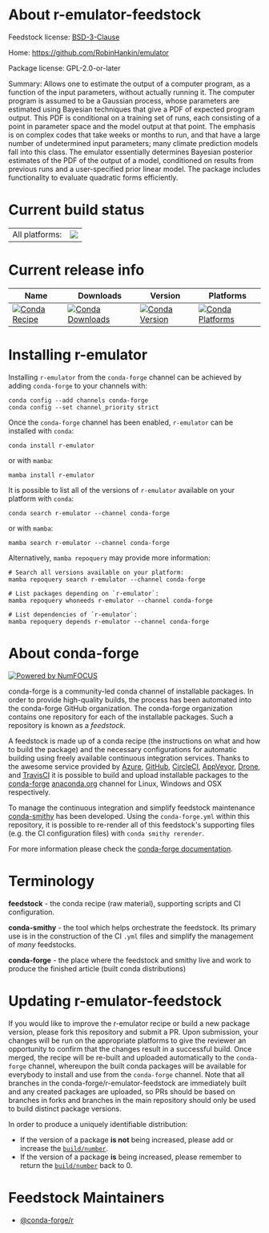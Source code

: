 About r-emulator-feedstock
==========================

Feedstock license: [BSD-3-Clause](https://github.com/conda-forge/r-emulator-feedstock/blob/main/LICENSE.txt)

Home: https://github.com/RobinHankin/emulator

Package license: GPL-2.0-or-later

Summary: Allows one to estimate the output of a computer program, as a function of the input parameters, without actually running it. The computer program is assumed to be a Gaussian process, whose parameters are estimated using Bayesian techniques that give a PDF of expected program output.  This PDF is conditional on a training set of runs, each consisting of a point in parameter space and the model output at that point.  The emphasis is on complex codes that take weeks or months to run, and that have a large number of undetermined input parameters; many climate prediction models fall into this class.  The emulator essentially determines Bayesian posterior estimates of the PDF of the output of a model, conditioned on results from previous runs and a user-specified prior linear model.  The package includes functionality to evaluate quadratic forms efficiently.

Current build status
====================


<table><tr><td>All platforms:</td>
    <td>
      <a href="https://dev.azure.com/conda-forge/feedstock-builds/_build/latest?definitionId=15743&branchName=main">
        <img src="https://dev.azure.com/conda-forge/feedstock-builds/_apis/build/status/r-emulator-feedstock?branchName=main">
      </a>
    </td>
  </tr>
</table>

Current release info
====================

| Name | Downloads | Version | Platforms |
| --- | --- | --- | --- |
| [![Conda Recipe](https://img.shields.io/badge/recipe-r--emulator-green.svg)](https://anaconda.org/conda-forge/r-emulator) | [![Conda Downloads](https://img.shields.io/conda/dn/conda-forge/r-emulator.svg)](https://anaconda.org/conda-forge/r-emulator) | [![Conda Version](https://img.shields.io/conda/vn/conda-forge/r-emulator.svg)](https://anaconda.org/conda-forge/r-emulator) | [![Conda Platforms](https://img.shields.io/conda/pn/conda-forge/r-emulator.svg)](https://anaconda.org/conda-forge/r-emulator) |

Installing r-emulator
=====================

Installing `r-emulator` from the `conda-forge` channel can be achieved by adding `conda-forge` to your channels with:

```
conda config --add channels conda-forge
conda config --set channel_priority strict
```

Once the `conda-forge` channel has been enabled, `r-emulator` can be installed with `conda`:

```
conda install r-emulator
```

or with `mamba`:

```
mamba install r-emulator
```

It is possible to list all of the versions of `r-emulator` available on your platform with `conda`:

```
conda search r-emulator --channel conda-forge
```

or with `mamba`:

```
mamba search r-emulator --channel conda-forge
```

Alternatively, `mamba repoquery` may provide more information:

```
# Search all versions available on your platform:
mamba repoquery search r-emulator --channel conda-forge

# List packages depending on `r-emulator`:
mamba repoquery whoneeds r-emulator --channel conda-forge

# List dependencies of `r-emulator`:
mamba repoquery depends r-emulator --channel conda-forge
```


About conda-forge
=================

[![Powered by
NumFOCUS](https://img.shields.io/badge/powered%20by-NumFOCUS-orange.svg?style=flat&colorA=E1523D&colorB=007D8A)](https://numfocus.org)

conda-forge is a community-led conda channel of installable packages.
In order to provide high-quality builds, the process has been automated into the
conda-forge GitHub organization. The conda-forge organization contains one repository
for each of the installable packages. Such a repository is known as a *feedstock*.

A feedstock is made up of a conda recipe (the instructions on what and how to build
the package) and the necessary configurations for automatic building using freely
available continuous integration services. Thanks to the awesome service provided by
[Azure](https://azure.microsoft.com/en-us/services/devops/), [GitHub](https://github.com/),
[CircleCI](https://circleci.com/), [AppVeyor](https://www.appveyor.com/),
[Drone](https://cloud.drone.io/welcome), and [TravisCI](https://travis-ci.com/)
it is possible to build and upload installable packages to the
[conda-forge](https://anaconda.org/conda-forge) [anaconda.org](https://anaconda.org/)
channel for Linux, Windows and OSX respectively.

To manage the continuous integration and simplify feedstock maintenance
[conda-smithy](https://github.com/conda-forge/conda-smithy) has been developed.
Using the ``conda-forge.yml`` within this repository, it is possible to re-render all of
this feedstock's supporting files (e.g. the CI configuration files) with ``conda smithy rerender``.

For more information please check the [conda-forge documentation](https://conda-forge.org/docs/).

Terminology
===========

**feedstock** - the conda recipe (raw material), supporting scripts and CI configuration.

**conda-smithy** - the tool which helps orchestrate the feedstock.
                   Its primary use is in the construction of the CI ``.yml`` files
                   and simplify the management of *many* feedstocks.

**conda-forge** - the place where the feedstock and smithy live and work to
                  produce the finished article (built conda distributions)


Updating r-emulator-feedstock
=============================

If you would like to improve the r-emulator recipe or build a new
package version, please fork this repository and submit a PR. Upon submission,
your changes will be run on the appropriate platforms to give the reviewer an
opportunity to confirm that the changes result in a successful build. Once
merged, the recipe will be re-built and uploaded automatically to the
`conda-forge` channel, whereupon the built conda packages will be available for
everybody to install and use from the `conda-forge` channel.
Note that all branches in the conda-forge/r-emulator-feedstock are
immediately built and any created packages are uploaded, so PRs should be based
on branches in forks and branches in the main repository should only be used to
build distinct package versions.

In order to produce a uniquely identifiable distribution:
 * If the version of a package **is not** being increased, please add or increase
   the [``build/number``](https://docs.conda.io/projects/conda-build/en/latest/resources/define-metadata.html#build-number-and-string).
 * If the version of a package **is** being increased, please remember to return
   the [``build/number``](https://docs.conda.io/projects/conda-build/en/latest/resources/define-metadata.html#build-number-and-string)
   back to 0.

Feedstock Maintainers
=====================

* [@conda-forge/r](https://github.com/conda-forge/r/)

